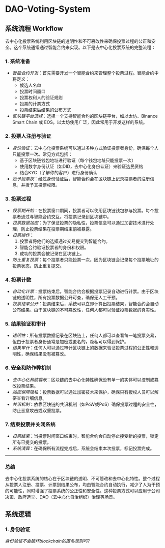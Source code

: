 # DAO-Voting-System
[](files)    
## 系统流程 Workflow   
去中心化投票系统利用区块链的透明性和不可篡改性来确保投票过程的公正和安全。这个系统通常通过智能合约来实现。以下是去中心化投票系统的完整流程：   
### 1. 系统准备   
- *智能合约开发*：首先需要开发一个智能合约来管理整个投票过程。智能合约中将定义：   
    - 候选人名单   
    - 投票时间窗口   
    - 投票权利人的验证规则   
    - 投票的计票方式   
    - 投票结束后结果的公布方式   
- *区块链平台选择*：选择一个支持智能合约的区块链平台，如以太坊、Binance Smart Chain 或 EOS。以太坊使用广泛，因此常用于开发这样的系统。   
   
### 2. 投票人注册与验证   
- *身份验证*：去中心化投票系统可以通过多种方式验证投票者身份，确保每个人只能投票一次。常见方式包括：   
    - 基于区块链钱包地址进行验证（每个钱包地址只能投票一次）   
    - 使用数字身份认证（如DID，去中心化身份认证）来验证选民资格   
    - 结合KYC（了解你的客户）进行身份确认   
- *授予投票权*：经过身份验证后，智能合约会在区块链上记录投票者的注册信息，并授予其投票权限。   
   
### 3. 投票过程   
- *投票期开始*：在投票窗口期间，投票者可以使用区块链钱包参与投票。每个投票者通过与智能合约交互，将投票记录到区块链中。   
- *投票数据加密*：为了保证投票的隐私性，投票信息可以通过加密技术进行处理，防止投票结果在投票期结束前被暴露。   
- *投票操作*：   
    1. 投票者将他们的选择通过交易提交到智能合约。   
    2. 智能合约验证投票者的身份和权限。   
    3. 成功的投票会被记录在区块链上。   
- *防止重复投票*：每个投票者只能投票一次，因为区块链会记录每个投票地址的投票状态，防止重复提交。   
   
### 4. 投票计数   
- *自动化计票*：投票结束后，智能合约会根据投票记录自动进行计票。由于区块链的透明性，所有投票数据公开可查，确保无人工干预。   
- *投票结果公开*：投票结束后，系统可以立即计算出投票结果，智能合约会自动公布结果。由于区块链的不可篡改性，任何人都可以验证投票数据的真实性。   
   
### 5. 结果验证和审计   
- *透明性*：所有投票数据记录在区块链上，任何人都可以查看每一笔投票交易，但由于投票者身份通常是加密或匿名的，隐私可以得到保护。   
- *结果审计*：任何人可以通过审计区块链上的数据来验证投票过程的公正性和透明性，确保结果没有被篡改。   
   
### 6. 安全和防作弊机制   
- *去中心化和防篡改*：区块链的去中心化特性确保没有单一的实体可以控制或篡改投票结果。   
- *加密保障隐私*：投票数据可以通过加密技术来保护，确保只有授权人员可以解密查看详细信息。   
- *共识机制*：依靠区块链的共识机制（如PoW或PoS）确保投票过程的安全性，防止恶意攻击或双重投票。   
   
### 7. 结束投票并关闭系统   
- *投票结束*：当投票时间窗口结束时，智能合约会自动停止接受新的投票，锁定所有已提交的投票。   
- *系统清算*：在确保所有流程完成后，系统会结束本次投票，标记投票完成。   
 --- 
   
### 总结   
去中心化投票系统的核心在于区块链的透明、不可篡改和去中心化特性。整个过程从投票人注册、投票、计票到结果公布，均由智能合约自动执行，减少了人为干预的可能性，同时增强了投票系统的公正性和安全性。这种投票方式可以应用于公司决策、政府选举、DAO（去中心化自治组织）治理等场景。   
## 系统逻辑   
### 1. 身份验证   
*身份验证不会破坏blockchain的匿名规则吗?*   
   
